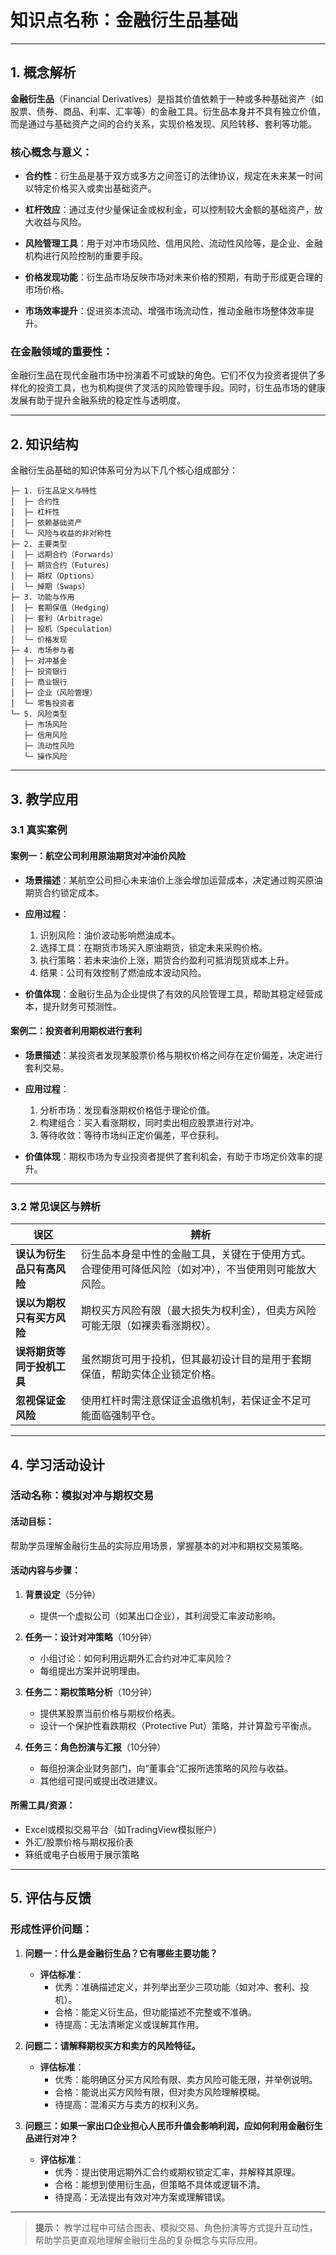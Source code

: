 # 知识点名称：金融衍生品基础

---

## 1. 概念解析

**金融衍生品**（Financial Derivatives）是指其价值依赖于一种或多种基础资产（如股票、债券、商品、利率、汇率等）的金融工具。衍生品本身并不具有独立价值，而是通过与基础资产之间的合约关系，实现价格发现、风险转移、套利等功能。

### 核心概念与意义：

- **合约性**：衍生品是基于双方或多方之间签订的法律协议，规定在未来某一时间以特定价格买入或卖出基础资产。
  
- **杠杆效应**：通过支付少量保证金或权利金，可以控制较大金额的基础资产，放大收益与风险。

- **风险管理工具**：用于对冲市场风险、信用风险、流动性风险等，是企业、金融机构进行风险控制的重要手段。

- **价格发现功能**：衍生品市场反映市场对未来价格的预期，有助于形成更合理的市场价格。

- **市场效率提升**：促进资本流动、增强市场流动性，推动金融市场整体效率提升。

### 在金融领域的重要性：

金融衍生品在现代金融市场中扮演着不可或缺的角色。它们不仅为投资者提供了多样化的投资工具，也为机构提供了灵活的风险管理手段。同时，衍生品市场的健康发展有助于提升金融系统的稳定性与透明度。

---

## 2. 知识结构

金融衍生品基础的知识体系可分为以下几个核心组成部分：

```
├─ 1. 衍生品定义与特性
│  ├─ 合约性
│  ├─ 杠杆性
│  ├─ 依赖基础资产
│  └─ 风险与收益的非对称性
├─ 2. 主要类型
│  ├─ 远期合约（Forwards）
│  ├─ 期货合约（Futures）
│  ├─ 期权（Options）
│  └─ 掉期（Swaps）
├─ 3. 功能与作用
│  ├─ 套期保值（Hedging）
│  ├─ 套利（Arbitrage）
│  ├─ 投机（Speculation）
│  └─ 价格发现
├─ 4. 市场参与者
│  ├─ 对冲基金
│  ├─ 投资银行
│  ├─ 商业银行
│  ├─ 企业（风险管理）
│  └─ 零售投资者
└─ 5. 风险类型
   ├─ 市场风险
   ├─ 信用风险
   ├─ 流动性风险
   └─ 操作风险
```

---

## 3. 教学应用

### 3.1 真实案例

#### 案例一：航空公司利用原油期货对冲油价风险

- **场景描述**：某航空公司担心未来油价上涨会增加运营成本，决定通过购买原油期货合约锁定成本。

- **应用过程**：

  1. 识别风险：油价波动影响燃油成本。
  2. 选择工具：在期货市场买入原油期货，锁定未来采购价格。
  3. 执行策略：若未来油价上涨，期货合约盈利可抵消现货成本上升。
  4. 结果：公司有效控制了燃油成本波动风险。

- **价值体现**：金融衍生品为企业提供了有效的风险管理工具，帮助其稳定经营成本，提升财务可预测性。

#### 案例二：投资者利用期权进行套利

- **场景描述**：某投资者发现某股票价格与期权价格之间存在定价偏差，决定进行套利交易。

- **应用过程**：

  1. 分析市场：发现看涨期权价格低于理论价值。
  2. 构建组合：买入看涨期权，同时卖出相应股票进行对冲。
  3. 等待收敛：等待市场纠正定价偏差，平仓获利。

- **价值体现**：期权市场为专业投资者提供了套利机会，有助于市场定价效率的提升。

---

### 3.2 常见误区与辨析

| 误区 | 辨析 |
|------|------|
| **误认为衍生品只有高风险** | 衍生品本身是中性的金融工具，关键在于使用方式。合理使用可降低风险（如对冲），不当使用则可能放大风险。 |
| **误以为期权只有买方风险** | 期权买方风险有限（最大损失为权利金），但卖方风险可能无限（如裸卖看涨期权）。 |
| **误将期货等同于投机工具** | 虽然期货可用于投机，但其最初设计目的是用于套期保值，帮助实体企业锁定价格。 |
| **忽视保证金风险** | 使用杠杆时需注意保证金追缴机制，若保证金不足可能面临强制平仓。 |

---

## 4. 学习活动设计

### 活动名称：模拟对冲与期权交易

#### 活动目标：
帮助学员理解金融衍生品的实际应用场景，掌握基本的对冲和期权交易策略。

#### 活动内容与步骤：

1. **背景设定**（5分钟）  
   - 提供一个虚拟公司（如某出口企业），其利润受汇率波动影响。

2. **任务一：设计对冲策略**（10分钟）  
   - 小组讨论：如何利用远期外汇合约对冲汇率风险？
   - 每组提出方案并说明理由。

3. **任务二：期权策略分析**（10分钟）  
   - 提供某股票当前价格与期权价格表。
   - 设计一个保护性看跌期权（Protective Put）策略，并计算盈亏平衡点。

4. **任务三：角色扮演与汇报**（10分钟）  
   - 每组扮演企业财务部门，向“董事会”汇报所选策略的风险与收益。
   - 其他组可提问或提出改进建议。

#### 所需工具/资源：

- Excel或模拟交易平台（如TradingView模拟账户）
- 外汇/股票价格与期权报价表
- 箖纸或电子白板用于展示策略

---

## 5. 评估与反馈

### 形成性评价问题：

1. **问题一：什么是金融衍生品？它有哪些主要功能？**  
   - **评估标准**：
     - 优秀：准确描述定义，并列举出至少三项功能（如对冲、套利、投机）。
     - 合格：能定义衍生品，但功能描述不完整或不准确。
     - 待提高：无法清晰定义或误解其作用。

2. **问题二：请解释期权买方和卖方的风险特征。**  
   - **评估标准**：
     - 优秀：能明确区分买方风险有限、卖方风险可能无限，并举例说明。
     - 合格：能说出买方风险有限，但对卖方风险理解模糊。
     - 待提高：混淆买方与卖方的权利义务。

3. **问题三：如果一家出口企业担心人民币升值会影响利润，应如何利用金融衍生品进行对冲？**  
   - **评估标准**：
     - 优秀：提出使用远期外汇合约或期权锁定汇率，并解释其原理。
     - 合格：能想到使用衍生品，但策略不具体或逻辑不清。
     - 待提高：无法提出有效对冲方案或理解错误。

--- 

> **提示：** 教学过程中可结合图表、模拟交易、角色扮演等方式提升互动性，帮助学员更直观地理解金融衍生品的复杂概念与实际应用。